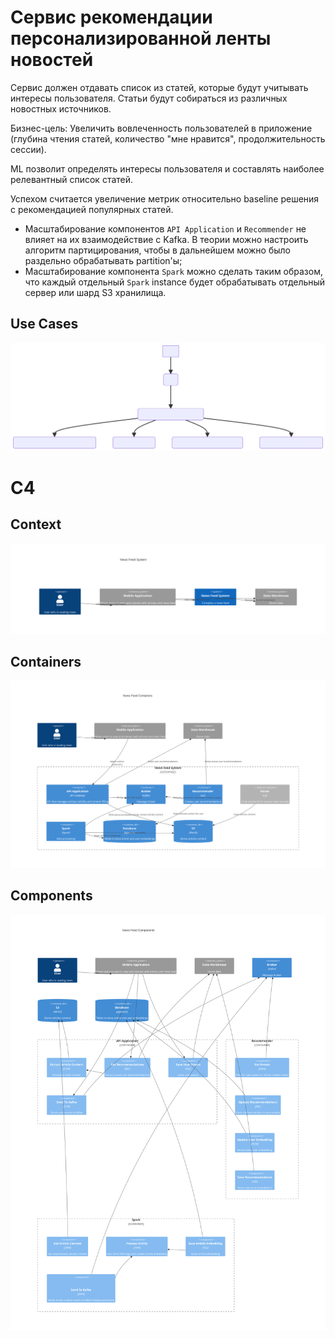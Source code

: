 # Сервис рекомендации персонализированной ленты новостей

Сервис должен отдавать список из статей, которые будут учитывать интересы пользователя. Статьи будут собираться из различных новостных источников.

Бизнес-цель: Увеличить вовлеченность пользователей в приложение (глубина чтения статей, количество "мне нравится", продолжительность сессии).

ML позволит определять интересы пользователя и составлять наиболее релевантный список статей.

Успехом считается увеличение метрик относительно baseline решения с рекомендацией популярных статей.

- Масштабирование компонентов `API Application` и `Recommender` не влияет на их взаимодействие с Kafka. В теории можно настроить алгоритм партицирования, чтобы в дальнейшем можно было раздельно обрабатывать partition'ы;
- Масштабирование компонента `Spark` можно сделать таким образом, что каждый отдельный `Spark` instance будет обрабатывать отдельный сервер или шард S3 хранилища.

## Use Cases

![](uml-usecases.svg)

# C4

## Context

![](c4-context.svg)

## Containers

![](c4-containers.svg)

## Components

![](c4-components.svg)
